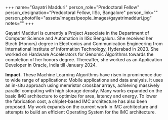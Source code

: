 +++
name="Gayatri Madduri"
person_role="Predoctoral Fellow"
person_designation="Predoctoral Fellow, IISc, Bangalore"
person_link=""
person_photofile="assets/images/people_images/gayatrimadduri.jpg"
notes=""
+++



Gayatri Madduri is currently a Project Associate in the Department of Computer Science and Automation in IISc Bengaluru. She received her Btech (Honors) degree in Electronics and Communication Engineering from International Institute of Information Technology, Hyderabad in 2023. She worked on Hardware Accelerators for Genomic Algorithms towards the completion of her honors degree. Thereafter, she worked as an Application Developer in Oracle, India till January 2024. 

 
<b>Impact.</b> These Machine Learning Algorithms have risen in prominence due to wide range of applications: Mobile applications and data analysis. It uses an in-situ approach using memristor crossbar arrays, achieving massively parallel computing with high storage density. Many works expanded on the basic IMC architecture to optimize for area, latency and energy. To lower the fabrication cost, a chiplet-based IMC architecture has also been proposed. My work expands on the current work in IMC architecture and attempts to build an efficient Operating System for the IMC architecture.
